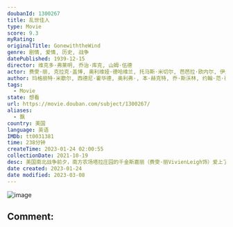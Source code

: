 ```yaml
---
doubanId: 1300267
title: 乱世佳人
type: Movie
score: 9.3
myRating: 
originalTitle: GonewiththeWind
genre: 剧情, 爱情, 历史, 战争
datePublished: 1939-12-15
director: 维克多·弗莱明, 乔治·库克, 山姆·伍德
actor: 费雯·丽, 克拉克·盖博, 奥利维娅·德哈维兰, 托马斯·米切尔, 芭芭拉·欧内尔, 伊夫林·凯耶斯, 安·卢瑟福德, 乔治·里弗斯, 弗莱德·克莱恩, 海蒂·麦克丹尼尔斯, 奥斯卡·波尔克, 巴特弗莱·麦昆, 维克托·乔里, 埃弗雷特·布朗, 霍华德·, 艾丽西亚·瑞特, 莱斯利·霍华德, 兰德·布鲁克斯, 卡洛尔·奈, 劳拉·霍普·克鲁斯, 埃迪·安德森, 哈里·达文波特, 利昂娜·罗伯特, 简·达威尔, 欧娜·满森, 保罗·赫斯特, 伊莎贝尔·朱尔, 卡米·金·肯伦, 艾瑞克·林登, ·克里根, 沃德·邦德, 莉莲·肯布尔, 李守贞, 唐烨, 吴文伦, 彭河, 查曼若
author: 玛格丽特·米歇尔, 西德尼·霍华德, 奥利弗·, 本·赫克特, 乔·斯沃林, 约翰·范·德鲁登
tags:
  - Movie
state: 想看
url: https://movie.douban.com/subject/1300267/
aliases:
  - 飘
country: 美国
language: 英语
IMDb: tt0031381
time: 238分钟
createTime: 2023-01-24 02:00:55
collectionDate: 2021-10-19
desc: 美国南北战争前夕，南方农场塔拉庄园的千金斯嘉丽（费雯·丽VivienLeigh饰）爱上了另一个农场主的儿子艾希礼（莱斯利·霍华德LeslieHoward饰），遭到了拒绝，为了报复，她嫁给了...
date created: 2023-01-24
date modified: 2023-03-08
---
```


![image](p1963126880.jpg)

Comment:
---

